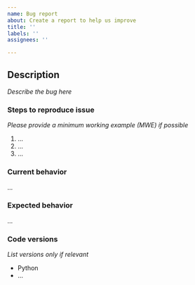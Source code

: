 ```yaml
---
name: Bug report
about: Create a report to help us improve
title: ''
labels: ''
assignees: ''

---
```


## Description
_Describe the bug here_

### Steps to reproduce issue
_Please provide a minimum working example (MWE) if possible_

1. …
2. …
3. …

### Current behavior
…

### Expected behavior
…


### Code versions
_List versions only if relevant_
- Python
- …
